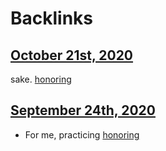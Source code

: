
# Backlinks
## [October 21st, 2020](<October 21st, 2020.md>)
sake. [honoring](<honoring.md>)

## [September 24th, 2020](<September 24th, 2020.md>)
- For me, practicing [honoring](<honoring.md>)

